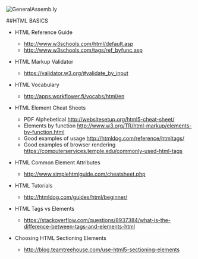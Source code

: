 ![GeneralAssemb.ly](https://github.com/generalassembly/ga-ruby-on-rails-for-devs/raw/master/images/ga.png "GeneralAssemb.ly")

##HTML BASICS

* HTML Reference Guide
	* http://www.w3schools.com/html/default.asp
  * http://www.w3schools.com/tags/ref_byfunc.asp

* HTML Markup Validator
  * https://validator.w3.org/#validate_by_input

* HTML Vocabulary
  * http://apps.workflower.fi/vocabs/html/en

* HTML Element Cheat Sheets
  * PDF Alphebetical http://websitesetup.org/html5-cheat-sheet/
  * Elements by function http://www.w3.org/TR/html-markup/elements-by-function.html
  * Good examples of usage http://htmldog.com/reference/htmltags/
  * Good examples of browser rendering https://computerservices.temple.edu/commonly-used-html-tags

* HTML Common Element Attributes
  * http://www.simplehtmlguide.com/cheatsheet.php
  
* HTML Tutorials
  * http://htmldog.com/guides/html/beginner/

* HTML Tags vs Elements
  * https://stackoverflow.com/questions/8937384/what-is-the-difference-between-tags-and-elements-html

* Choosing HTML Sectioning Elements
	* http://blog.teamtreehouse.com/use-html5-sectioning-elements
